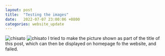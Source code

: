 ```yaml
---
layout: post
title:  "Testing the images"
date:   2022-07-07 23:00:06 +0800
categories: website_update
---
```

![chisato](https://github.com/gong208/gong208.github.io/blob/main/docs/assets/chisato.jpg)
![chisato](https://user-images.githubusercontent.com/60023638/177815981-3059b9b2-8228-492e-bc63-2c3d592643e3.jpg)
I tried to make the picture shown as part of the title of this post, which can then be displayed on homepage fo the website, and failed.
